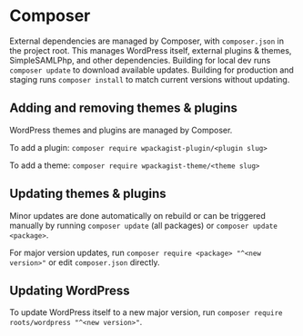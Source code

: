 # Composer

External dependencies are managed by Composer, with `composer.json` in the project root. This manages WordPress itself, external plugins & themes, SimpleSAMLPhp, and other dependencies. Building for local dev runs `composer update` to download available updates. Building for production and staging runs `composer install` to match current versions without updating.

## Adding and removing themes & plugins

WordPress themes and plugins are managed by Composer.

To add a plugin: `composer require wpackagist-plugin/<plugin slug>`

To add a theme: `composer require wpackagist-theme/<theme slug>`

## Updating themes & plugins

Minor updates are done automatically on rebuild or can be triggered manually by running `composer update` (all packages) or `composer update <package>`.

For major version updates, run `composer require <package> "^<new version>"` or edit `composer.json` directly.

## Updating WordPress

To update WordPress itself to a new major version, run `composer require roots/wordpress "^<new version>"`.
